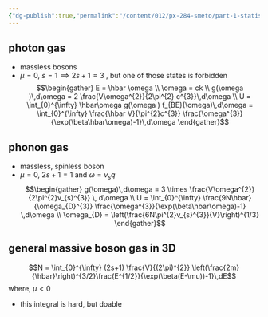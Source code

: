 ```yaml
---
{"dg-publish":true,"permalink":"/content/012/px-284-smeto/part-1-statistical-mechanics/n-bosons/px-284-n2-boson-gases/","noteIcon":"1","created":"2025-08-27T13:15:24.968+01:00","updated":"2025-02-06T15:33:11.000+00:00"}
---
```


## photon gas
- massless bosons
- $\mu = 0$, $s = 1\implies 2s+1 = 3$ , but one of those states is forbidden
$$\begin{gather}
E = \hbar \omega \\
\omega = ck \\
g(\omega )\,d\omega = 2 \frac{V\omega^{2}}{2\pi^{2} c^{3}}\,d\omega \\
U = \int_{0}^{\infty} \hbar\omega g(\omega ) f_{BE}(\omega)\,d\omega = \int_{0}^{\infty} \frac{\hbar V}{\pi^{2}c^{3}} \frac{\omega^{3}}{\exp(\beta\hbar\omega)-1}\,d\omega
\end{gather}$$

## phonon gas
- massless, spinless boson
- $\mu = 0$, $2s+1 = 1$ and $\omega = v_{s}q$
$$\begin{gather}
g(\omega)\,d\omega = 3 \times \frac{V\omega^{2}}{2\pi^{2}v_{s}^{3}} \, d\omega  \\
U = \int_{0}^{\infty} \frac{9N\hbar}{\omega_{D}^{3}} \frac{\omega^{3}}{\exp(\beta\hbar\omega)-1} \,d\omega \\
\omega_{D} = \left(\frac{6N\pi^{2}v_{s}^{3}}{V}\right)^{1/3}
\end{gather}$$
## general massive boson gas in 3D

$$N = \int_{0}^{\infty} (2s+1) \frac{V}{(2\pi)^{2}} \left(\frac{2m}{\hbar}\right)^{3/2}\frac{E^{1/2}}{\exp(\beta(E-\mu))-1}\,dE$$
where, $\mu<0$
- this integral is hard, but doable
